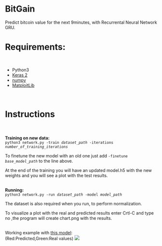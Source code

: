 # BitGain 

Predict bitcoin value for the next 9minutes, with Recurrental Neural Network GRU.
<br />
<h1>Requirements:</h1>
<br/>

<ul>
<li>Python3</li>
<li><a href="http://keras.io/">Keras 2</a></li>
<li><a href="http://www.numpy.org/">numpy</a></li>
<li><a href="http://matplotlib.org/">MatploitLib</a></li>
</ul>
<br />
<h1>Instructions</h1>
<br />
<br />
<b>Training on new data:</b><br />
<code>python3 network.py -train <i>dataset_path</i> -iterations <i>number_of_training_iterations</i></code>
<p>To finetune the new model with an old one just add <code>-finetune <i>base_model_path</i></code> to the line above.</p>
<p>At the end of the training you will have an updated model.h5 with the new weights and you will see a plot with the test results.</p>
<br />
<b>Running:</b><br />
<code>python3 network.py -run <i>dataset_path</i> -model <i>model_path</i></code>
<p>The dataset is also required when you run, to perform normalization.</p>
<p>To visualize a plot with the real and predicted results enter Crtl-C and type no ,the program will create chart.png with the results.</p>

<br/>
Working example with <a href="https://github.com/findingnino/Bitgain/blob/master/model_1250_2018-01-01.h5">this model</a>:
<br/>
(Red:Predicted,Green:Real values)
<img src="https://github.com/findingnino/Bitgain/blob/master/chart_run_2018-01-01.png" />
